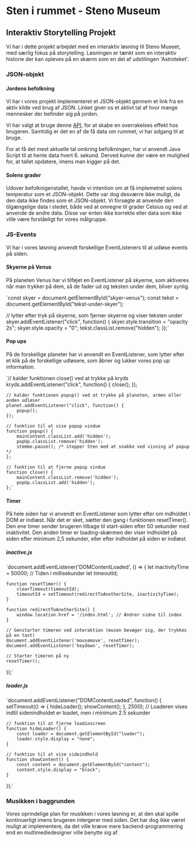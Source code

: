 # Sten i rummet - Steno Museum
## Interaktiv Storytelling Projekt

Vi har i dette projekt arbejdet med en interaktiv løsning til Steno Museet, med særlig fokus på storytelling. Løsningen er tænkt som en interaktiv historie der kan opleves på en skærm som en del af udstilingen 'Astroteket'.

### JSON-objekt

#### Jordens befolkning
Vi har i vores projekt implementeret et JSON-objekt gennem et link fra en aktiv kilde ved brug af JSON. 
Linket giver os et aktivt tal af hvor mange mennesker der befinder sig på jorden. 

Vi har valgt at bruge denne [API](http://api.worldbank.org/v2/country/WLD/indicator/SP.POP.TOTL?format=json), for at skabe en overrakelses effekt hos brugeren. Samtidig er det en af de få data om rummet, vi har adgang til at bruge.

For at få det mest aktuelle tal omkring befolkningen, har vi anvendt Java Script til at hente data hvert 6. sekund. Derved kunne der være en mulighed for, at tallet opdatere, imens man kigger på det.

#### Solens grader
Udover befolknigenstallet, havde vi intention om at få implemetret solens temperatur som et JSON-objekt. Dette var dog desværre ikke muligt, da den data ikke findes som et JSON-objekt. Vi forsøgte at anvende den tilgængelige data i stedet, både ved at omregne til grader Celsius og ved at anvende de andre data. Disse var enten ikke korrekte eller data som ikke ville være forståeligt for vores målgruppe.

### JS-Events
Vi har i vores løsning anvendt forskellige EventListeners til at udløse events på siden.

#### Skyerne på Venus
På planeten Venus har vi tilføjet en EventListener på skyerne, som aktiveres når man trykker på dem, så de fader ud og teksten under dem, bliver synlig.

`const skyer = document.getElementById("skyer-venus");
const tekst = document.getElementById("tekst-under-skyer");

// lytter efter tryk på skyerne, som fjerner skyerne og viser teksten under
skyer.addEventListener("click", function() {
    skyer.style.transition = "opacity 2s";
    skyer.style.opacity = "0";
    tekst.classList.remove("hidden");
});`

#### Pop ups
På de forskellige planeter har vi anvendt en EventListener, som lytter efter et klik på de forskellige udløsere, som åbner og lukker vores pop up information.

`// kalder funktionen close() ved at trykke på kryds
    kryds.addEventListener("click", function() {
        close();
    });

    // kalder funktionen popup() ved at trykke på planeten, armen eller anden udløser
    planet.addEventListener("click", function() {
        popup();
    });

    // funktion til at vise popup vindue
    function popup() {
        mainContent.classList.add('hidden');
        popUp.classList.remove('hidden');
        stemme.pause(); /* stopper Sten med at snakke ved visning af popup */
    };

    // funktion til at fjerne popup vindue
    function close() {
        mainContent.classList.remove('hidden');
        popUp.classList.add('hidden');
    };`

#### Timer
På hele siden har vi anvendt en EventListener som lytter efter om indholdet i DOM er indlæst. Når det er sket, sætter den gang i funktionen resetTimer(). Den ene timer sender brugeren tilbage til start-siden efter 50 sekunder med inaktivitet. Den anden timer er loading-skærmen der viser indholdet på siden efter minimum 2,5 sekunder, eller efter indholdet på siden er indlæst.

##### inactive.js
`document.addEventListener('DOMContentLoaded', () => {
    let inactivityTime = 50000; // Tiden i millisekunder
    let timeoutId;

    function resetTimer() {
        clearTimeout(timeoutId);
        timeoutId = setTimeout(redirectToAnotherSite, inactivityTime);
    }

    function redirectToAnotherSite() {
        window.location.href = '/index.html'; // Ændrer sidne til index
    }

    // Genstarter timeren ved interaktion (musen bevæger sig, der trykkes på en tast)
    document.addEventListener('mousemove', resetTimer);
    document.addEventListener('keydown', resetTimer);

    // Starter timeren på ny
    resetTimer();
});`

##### loader.js
`document.addEventListener("DOMContentLoaded", function() {
    setTimeout(() => {
        hideLoader();
        showContent();
    }, 2500); // Loaderen vises indtil sidenindholdet er loadet, men i minimum 2.5 sekunder

    // funktion til at fjerne loadinscreen
    function hideLoader() { 
        const loader = document.getElementById("loader");
        loader.style.display = "none";
    }

    // funktion til at vise sideindhold
    function showContent() {
        const content = document.getElementById("content");
        content.style.display = "block";
    }
});`

### Musikken i baggrunden

Vores oprindelige plan for musikken i vores løsning er, at den skal spille kontinuerligt imens brugeren intergerer med siden. Det har dog ikke været muligt at implementere, da det ville kræve mere backend-programmering end en multimediedesigner ville benytte sig af.